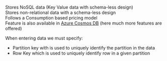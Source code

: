 Stores NoSQL data (Key Value data with schema-less design)  
Stores non-relational data with a schema-less design  
Follows a Consumption based pricing model  
Feature is also available in [Azure Cosmos DB](../Azure%20Cosmos%20DB/Azure%20Cosmos%20DB.md) (here much more features are offered)

When entering data we must specify:

* Partition key with is used to uniquely identify the partition in the data
* Row Key which is used to uniquely identify row in a given partition
